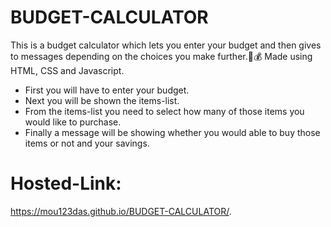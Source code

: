 # BUDGET-CALCULATOR

This is a budget calculator which lets you enter your budget and then gives to messages depending on the choices you make further.💸💰
Made using HTML, CSS and Javascript.

* First you will have to enter your budget.
* Next you will be shown the items-list.
* From the items-list you need to select how many of those items you would like to purchase.
* Finally a message will be showing whether you would able to buy those items or not and your savings.

# Hosted-Link:
https://mou123das.github.io/BUDGET-CALCULATOR/.
